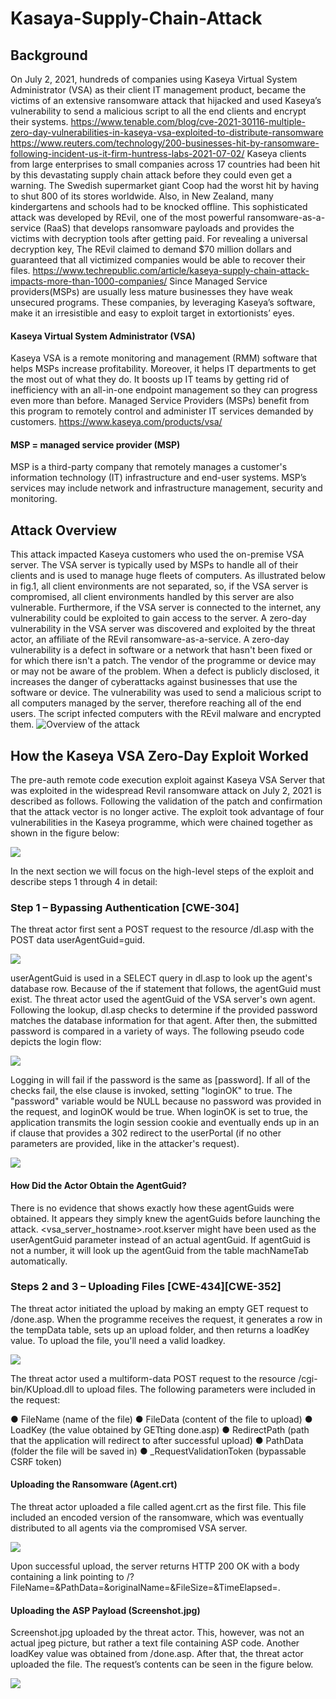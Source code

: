# Kasaya-Supply-Chain-Attack

## Background
On July 2, 2021, hundreds of companies using Kaseya Virtual System Administrator (VSA) as their client IT management product,  became the victims of an extensive ransomware attack that hijacked and used Kaseya’s vulnerability to send a malicious script to all the end clients and encrypt their systems. 
https://www.tenable.com/blog/cve-2021-30116-multiple-zero-day-vulnerabilities-in-kaseya-vsa-exploited-to-distribute-ransomware
https://www.reuters.com/technology/200-businesses-hit-by-ransomware-following-incident-us-it-firm-huntress-labs-2021-07-02/
Kaseya clients from large enterprises to small companies across 17 countries had been hit by this devastating supply chain attack before they could even get a warning. The Swedish supermarket giant Coop had the worst hit by having to shut 800 of its stores worldwide. Also, in New Zealand, many kindergartens and schools had to be knocked offline.
This sophisticated attack was developed by REvil, one of the most powerful ransomware-as-a-service (RaaS) that develops ransomware payloads and provides the victims with decryption tools after getting paid. For revealing a universal decryption key, The REvil claimed to demand $70 million dollars and guaranteed that all victimized companies would be able to recover their files.
https://www.techrepublic.com/article/kaseya-supply-chain-attack-impacts-more-than-1000-companies/
Since Managed Service providers(MSPs) are usually less mature businesses they have weak unsecured programs. These companies, by leveraging Kaseya’s software, make it an irresistible and easy to exploit target in extortionists’ eyes.

#### Kaseya Virtual System Administrator (VSA)
Kaseya VSA is a remote monitoring and management (RMM) software that helps MSPs increase profitability. Moreover, it helps IT departments to get the most out of what they do. It boosts up IT teams by getting rid of inefficiency with an all-in-one endpoint management so they can progress even more than before. Managed Service Providers (MSPs) benefit from this program to remotely control and administer IT services demanded by customers. 
https://www.kaseya.com/products/vsa/

#### MSP = managed service provider (MSP)
MSP is a third-party company that remotely manages a customer's information technology (IT) infrastructure and end-user systems. MSP’s services may include network and infrastructure management, security and monitoring.

## Attack Overview
This attack impacted Kaseya customers who used the on-premise VSA server. The VSA server is typically used by MSPs to handle all of their clients and is used to manage huge fleets of computers. As illustrated below in fig.1, all client environments are not separated, so, if the VSA server is compromised, all client environments handled by this server are also vulnerable.
Furthermore, if the VSA server is connected to the internet, any vulnerability could be exploited to gain access to the server. 
A zero-day vulnerability in the VSA server was discovered and exploited by the threat actor, an affiliate of the REvil ransomware-as-a-service. A zero-day vulnerability is a defect in software or a network that hasn't been fixed or for which there isn't a patch. The vendor of the programme or device may or may not be aware of the problem. When a defect is publicly disclosed, it increases the danger of cyberattacks against businesses that use the software or device. 
The vulnerability was used to send a malicious script to all computers managed by the server, therefore reaching all of the end users. The script infected computers with the REvil malware and encrypted them.
![Overview of the attack](images/image1-edited.jpg)


            
## How the Kaseya VSA Zero-Day Exploit Worked
The pre-auth remote code execution exploit against Kaseya VSA Server that was exploited in the widespread Revil ransomware attack on July 2, 2021 is described as follows. Following the validation of the patch and confirmation that the attack vector is no longer active. The exploit took advantage of four vulnerabilities in the Kaseya programme, which were chained together as shown in the figure below:


![](images/image2-edited.jpg)

In the next section we will focus on the high-level steps of the exploit and describe steps 1 through 4 in detail:

### Step 1 – Bypassing Authentication [CWE-304]

The threat actor first sent a POST request to the resource /dl.asp with the POST data userAgentGuid=guid.

![](images/1.png)

userAgentGuid is used in a SELECT query in dl.asp to look up the agent's database row. Because of the if statement that follows, the agentGuid must exist. The threat actor used the agentGuid of the VSA server's own agent.
Following the lookup, dl.asp checks to determine if the provided password matches the database information for that agent. After then, the submitted password is compared in a variety of ways. The following pseudo code depicts the login flow:

![](images/2.png)

Logging in will fail if the password is the same as [password]. If all of the checks fail, the else clause is invoked, setting "loginOK" to true.
The "password" variable would be NULL because no password was provided in the request, and loginOK would be true. When loginOK is set to true, the application transmits the login session cookie and eventually ends up in an if clause that provides a 302 redirect to the userPortal (if no other parameters are provided, like in the attacker's request).

![](images/3.png)

#### How Did the Actor Obtain the AgentGuid?
There is no evidence that shows exactly how these agentGuids were obtained. It appears they simply knew the agentGuids before launching the attack.
<vsa_server_hostname>.root.kserver might have been used as the userAgentGuid parameter instead of an actual agentGuid. If agentGuid is not a number, it will look up the agentGuid from the table machNameTab automatically.

### Steps 2 and 3 – Uploading Files [CWE-434][CWE-352]
The threat actor initiated the upload by making an empty GET request to /done.asp. When the programme receives the request, it generates a row in the tempData table, sets up an upload folder, and then returns a loadKey value. To upload the file, you'll need a valid loadkey.

![](images/4.png)

The threat actor used a multiform-data POST request to the resource /cgi-bin/KUpload.dll to upload files. The following parameters were included in the request:

●	FileName (name of the file)
●	FileData (content of the file to upload)
●	LoadKey (the value obtained by GETting done.asp)
●	RedirectPath (path that the application will redirect to after successful upload)
●	PathData (folder the file will be saved in)
●	_RequestValidationToken (bypassable CSRF token)

#### Uploading the Ransomware (Agent.crt)
The threat actor uploaded a file called agent.crt as the first file. This file included an encoded version of the ransomware, which was eventually distributed to all agents via the compromised VSA server.

![](images/5.png)

Upon successful upload, the server returns HTTP 200 OK with a body containing a link pointing to /<redirectPath>?FileName=<filename>&PathData=<relative path>&originalName=<filename>&FileSize=<size>&TimeElapsed=<time>.
            
#### Uploading the ASP Payload (Screenshot.jpg)
Screenshot.jpg uploaded by the threat actor. This, however, was not an actual jpeg picture, but rather a text file containing ASP code. Another loadKey value was obtained from /done.asp. After that, the threat actor uploaded the file. The request’s contents can be seen in the figure below. 

![](images/6.png)
            
            
            
            
            
            



